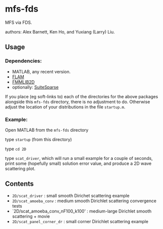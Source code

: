 # mfs-fds

MFS via FDS.

authors: Alex Barnett, Ken Ho, and Yuxiang (Larry) Liu.

## Usage

### Dependencies:

* MATLAB, any recent version.
* [FLAM](https://github.com/klho/FLAM)
* [FMMLIB2D](https://github.com/zgimbutas/fmmlib2d)
* optionally: [SuiteSparse](http://faculty.cse.tamu.edu/davis/suitesparse.html)

If you place (eg soft-links to)
each of the directories for the above packages alongside this `mfs-fds`
directory,
there is no adjustment to do.  Otherwise adjust the location of your
distributions in the file `startup.m`.

### Example:

Open MATLAB from the `mfs-fds` directory

type `startup` (from this directory)

type `cd 2D`

type `scat_driver`, which will run a small example for a couple of
seconds, print some (hopefully small) solution error value, and
produce a 2D wave scattering plot.

## Contents

* `2D/scat_driver` : small smooth Dirichet scattering example  
* `2D/scat_amoeba_conv` : medium smooth Dirichlet scattering convergence tests  
* `2D/scat_amoeba_conv_nF100_k100' : medium-large Dirichlet smooth scattering + movie  
* `2D/scat_panel_corner_dr` : small corner Dirichlet scattering example  


